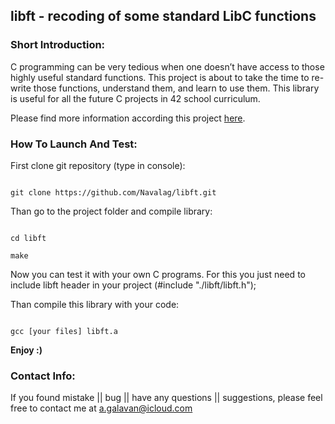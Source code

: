 ## libft - recoding of some standard LibC functions

### Short Introduction:

C programming can be very tedious when one doesn’t have access to those highly useful standard functions.
This project is about to take the time to re-write those functions, understand them, and learn to use them.
This library is useful for all the future C projects in 42 school curriculum.

Please find more information according this project [here](https://github.com/Navalag/libft/blob/master/libft.en.pdf).

### How To Launch And Test:

First clone git repository (type in console):
```

git clone https://github.com/Navalag/libft.git

```

Than go to the project folder and compile library:
```

cd libft

make

```

Now you can test it with your own C programs. For this you just need to include libft header in your project (#include "./libft/libft.h");

Than compile this library with your code:
```

gcc [your files] libft.a

```

**Enjoy :)**

### Contact Info:

If you found mistake || bug || have any questions || suggestions, please feel free to contact me at a.galavan@icloud.com
